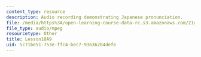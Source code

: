 ```yaml
---
content_type: resource
description: Audio recording demonstrating Japanese pronunciation.
file: /media/https%3A/open-learning-course-data-rc.s3.amazonaws.com/21g-504-japanese-iv-spring-2009/5c71be51753effc4bec793636204defe_Lesson18A9.mp3
file_type: audio/mpeg
resourcetype: Other
title: Lesson18A9
uid: 5c71be51-753e-ffc4-bec7-93636204defe
---
```

